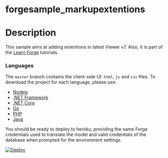 # forgesample_markupextentions
# Description

This sample aims at adding extentions in  latest Viewer v7. Also, it is part of the [Learn Forge](http://learnforge.autodesk.io) tutorials.

### Languages

The `master` branch contains the client-side UI: `html`, `js` and `css` files. To download the project for each language, please use:

- [Nodejs](//github.com/Autodesk-Forge/learn.forge.viewmodels/tree/nodejs)
- [.NET Framework](//github.com/Autodesk-Forge/learn.forge.viewmodels/tree/net)
- [.NET Core](//github.com/Autodesk-Forge/learn.forge.viewmodels/tree/netcore)
- [Go](//github.com/Autodesk-Forge/learn.forge.viewmodels/tree/go)
- [PHP](//github.com/Autodesk-Forge/learn.forge.viewmodels/tree/php)
- [Java](//github.com/Autodesk-Forge/learn.forge.viewmodels/tree/java)


You should be ready to deploy to heroku, providing the same Forge credentials used to translate the model and valid credentials of the database when prompted for the environment settings.

[![Deploy](https://www.herokucdn.com/deploy/button.svg)](https://heroku.com/deploy)